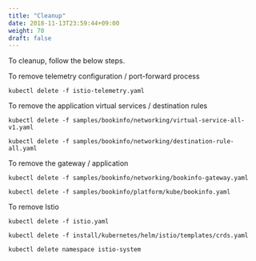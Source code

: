 ```yaml
---
title: "Cleanup"
date: 2018-11-13T23:59:44+09:00
weight: 70
draft: false
---
```


To cleanup, follow the below steps.

To remove telemetry configuration / port-forward process

```
kubectl delete -f istio-telemetry.yaml
```

To remove the application virtual services / destination rules

```
kubectl delete -f samples/bookinfo/networking/virtual-service-all-v1.yaml

kubectl delete -f samples/bookinfo/networking/destination-rule-all.yaml
```

To remove the gateway / application

```
kubectl delete -f samples/bookinfo/networking/bookinfo-gateway.yaml

kubectl delete -f samples/bookinfo/platform/kube/bookinfo.yaml
```

To remove Istio

```
kubectl delete -f istio.yaml

kubectl delete -f install/kubernetes/helm/istio/templates/crds.yaml

kubectl delete namespace istio-system
```

